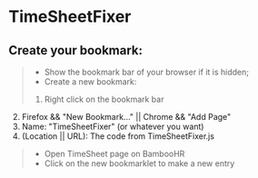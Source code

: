 # TimeSheetFixer

## Create your bookmark:

> - Show the bookmark bar of your browser if it is hidden;
> - Create a new bookmark: 
> 1. Right click on the bookmark bar
2. Firefox && "New Bookmark..." || Chrome && "Add Page"
3. Name: "TimeSheetFixer" (or whatever you want)
4. (Location || URL): The code from TimeSheetFixer.js
> - Open TimeSheet page on BambooHR
> - Click on the new bookmarklet to make a new entry
